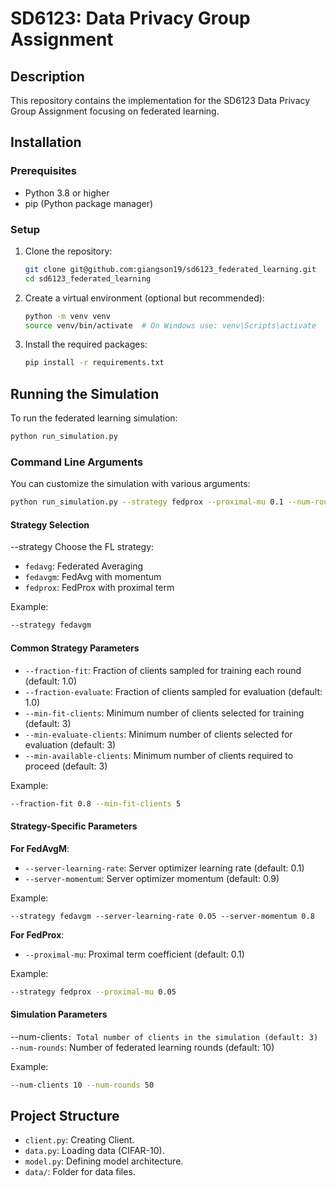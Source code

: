 # SD6123: Data Privacy Group Assignment

## Description
This repository contains the implementation for the SD6123 Data Privacy Group Assignment focusing on federated learning.

## Installation

### Prerequisites
- Python 3.8 or higher
- pip (Python package manager)

### Setup
1. Clone the repository:
    ```bash
    git clone git@github.com:giangson19/sd6123_federated_learning.git
    cd sd6123_federated_learning
    ```

2. Create a virtual environment (optional but recommended):
    ```bash
    python -m venv venv
    source venv/bin/activate  # On Windows use: venv\Scripts\activate
    ```

3. Install the required packages:
    ```bash
    pip install -r requirements.txt
    ```

## Running the Simulation

To run the federated learning simulation:

```bash
python run_simulation.py
```

### Command Line Arguments

You can customize the simulation with various arguments:

```bash
python run_simulation.py --strategy fedprox --proximal-mu 0.1 --num-rounds 20
```

#### Strategy Selection
--strategy Choose the FL strategy:
- `fedavg`: Federated Averaging
- `fedavgm`: FedAvg with momentum
- `fedprox`: FedProx with proximal term
  
Example:
``` bash 
--strategy fedavgm
```

#### Common Strategy Parameters

- `--fraction-fit`: Fraction of clients sampled for training each round (default: 1.0)
- `--fraction-evaluate`: Fraction of clients sampled for evaluation (default: 1.0)
- `--min-fit-clients`: Minimum number of clients selected for training (default: 3)
- `--min-evaluate-clients`: Minimum number of clients selected for evaluation (default: 3)
- `--min-available-clients`: Minimum number of clients required to proceed (default: 3)

Example:
```bash
--fraction-fit 0.8 --min-fit-clients 5
```

#### Strategy-Specific Parameters
**For FedAvgM**:
- `--server-learning-rate`: Server optimizer learning rate (default: 0.1)
- `--server-momentum`: Server optimizer momentum (default: 0.9)

Example: 
```
--strategy fedavgm --server-learning-rate 0.05 --server-momentum 0.8
```

**For FedProx**:
- `--proximal-mu`: Proximal term coefficient (default: 0.1)

Example:
```bash
--strategy fedprox --proximal-mu 0.05
```

#### Simulation Parameters
--num-clients`: Total number of clients in the simulation (default: 3)
--num-rounds`: Number of federated learning rounds (default: 10)

Example:
```bash
--num-clients 10 --num-rounds 50
```

## Project Structure

- `client.py`: Creating Client.
- `data.py`: Loading data (CIFAR-10).
- `model.py`: Defining model architecture.
- `data/`: Folder for data files.